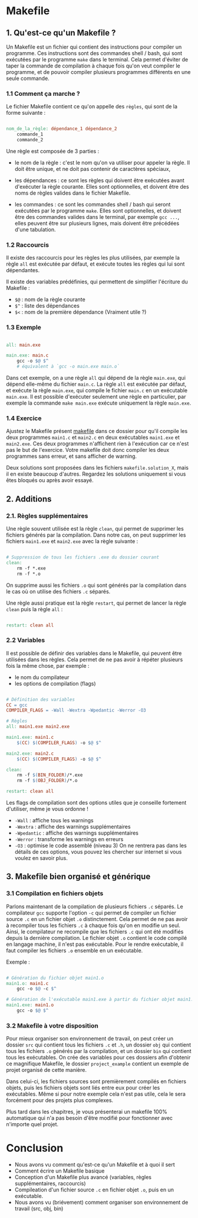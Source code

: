 
# Makefile

## 1. Qu'est-ce qu'un Makefile ?
Un Makefile est un fichier qui contient des instructions pour compiler un programme.
Ces instructions sont des commandes shell / bash, qui sont exécutées par le programme `make` dans le terminal.
Cela permet d'éviter de taper la commande de compilation à chaque fois qu'on veut compiler le programme,
et de pouvoir compiler plusieurs programmes différents en une seule commande.



### 1.1 Comment ça marche ?
Le fichier Makefile contient ce qu'on appelle des `règles`, qui sont de la forme suivante :
```makefile

nom_de_la_règle: dépendance_1 dépendance_2
	commande_1
	commande_2

```
Une règle est composée de 3 parties :

- le nom de la règle : c'est le nom qu'on va utiliser pour appeler la règle.
Il doit être unique, et ne doit pas contenir de caractères spéciaux,

- les dépendances : ce sont les règles qui doivent être exécutées avant d'exécuter la règle courante.
Elles sont optionnelles, et doivent être des noms de règles valides dans le fichier Makefile.

- les commandes : ce sont les commandes shell / bash qui seront exécutées par le programme `make`.
Elles sont optionnelles, et doivent être des commandes valides dans le terminal, par exemple `gcc ...`,
elles peuvent être sur plusieurs lignes, mais doivent être précédées d'une tabulation.

### 1.2 Raccourcis
Il existe des raccourcis pour les règles les plus utilisées, par exemple la règle `all` est exécutée par défaut,
et exécute toutes les règles qui lui sont dépendantes.

Il existe des variables prédéfinies, qui permettent de simplifier l'écriture du Makefile :
- `$@` : nom de la règle courante
- `$^` : liste des dépendances
- `$<` : nom de la première dépendance (Vraiment utile ?)

### 1.3 Exemple
```makefile

all: main.exe

main.exe: main.c
	gcc -o $@ $^
	# équivalent à `gcc -o main.exe main.o`

```
Dans cet exemple, on a une règle `all` qui dépend de la règle `main.exe`, qui dépend elle-même du fichier `main.c`.
La règle `all` est exécutée par défaut, et exécute la règle `main.exe`, qui compile le fichier `main.c` en un exécutable `main.exe`.
Il est possible d'exécuter seulement une règle en particulier, par exemple la commande
`make main.exe` exécute uniquement la règle `main.exe`.

### 1.4 Exercice
Ajustez le Makefile présent [makefile](makefile) dans ce dossier pour qu'il compile les deux programmes `main1.c` et `main2.c`
en deux exécutables `main1.exe` et `main2.exe`.
Ces deux programmes n'affichent rien à l'exécution car ce n'est pas le but de l'exercice.
Votre makefile doit donc compiler les deux programmes sans erreur, et sans afficher de warning.

Deux solutions sont proposées dans les fichiers `makefile.solution_X`, mais il en existe beaucoup d'autres.
Regardez les solutions uniquement si vous êtes bloqués ou après avoir essayé.



## 2. Additions
### 2.1. Règles supplémentaires
Une règle souvent utilisée est la règle `clean`, qui permet de supprimer les fichiers générés par la compilation.
Dans notre cas, on peut supprimer les fichiers `main1.exe` et `main2.exe` avec la règle suivante :

```makefile

# Suppression de tous les fichiers .exe du dossier courant
clean:
	rm -f *.exe
	rm -f *.o

```
On supprime aussi les fichiers `.o` qui sont générés par la compilation
dans le cas où on utilise des fichiers `.c` séparés.

Une règle aussi pratique est la règle `restart`, qui permet de lancer la règle `clean` puis la règle `all` :

```makefile

restart: clean all

```

### 2.2 Variables
Il est possible de définir des variables dans le Makefile, qui peuvent être utilisées dans les règles.
Cela permet de ne pas avoir à répéter plusieurs fois la même chose, par exemple :
- le nom du compilateur
- les options de compilation (flags)

```makefile

# Définition des variables
CC = gcc
COMPILER_FLAGS = -Wall -Wextra -Wpedantic -Werror -O3

# Règles
all: main1.exe main2.exe

main1.exe: main1.c
	$(CC) $(COMPILER_FLAGS) -o $@ $^

main2.exe: main2.c
	$(CC) $(COMPILER_FLAGS) -o $@ $^

clean:
	rm -f $(BIN_FOLDER)/*.exe
	rm -f $(OBJ_FOLDER)/*.o

restart: clean all

```
Les flags de compilation sont des options utiles que je conseille fortement d'utiliser, même je vous ordonne !
- `-Wall` : affiche tous les warnings
- `-Wextra` : affiche des warnings supplémentaires
- `-Wpedantic` : affiche des warnings supplémentaires
- `-Werror` : transforme les warnings en erreurs
- `-O3` : optimise le code assemblé (niveau 3)
On ne rentrera pas dans les détails de ces options, vous pouvez les chercher sur internet si vous voulez en savoir plus.



## 3. Makefile bien organisé et générique
### 3.1 Compilation en fichiers objets
Parlons maintenant de la compilation de plusieurs fichiers `.c` séparés.
Le compilateur `gcc` supporte l'option `-c` qui permet de compiler un fichier source `.c` en un fichier objet `.o` distinctement.
Cela permet de ne pas avoir à recompiler tous les fichiers `.c` à chaque fois qu'on en modifie un seul.
Ainsi, le compilateur ne recompile que les fichiers `.c` qui ont été modifiés depuis la dernière compilation.
Le fichier objet `.o` contient le code compilé en langage machine, il n'est pas exécutable.
Pour le rendre exécutable, il faut compiler les fichiers `.o` ensemble en un exécutable.

Exemple :
```makefile

# Génération du fichier objet main1.o
main1.o: main1.c
	gcc -o $@ -c $^

# Génération de l'exécutable main1.exe à partir du fichier objet main1.o
main1.exe: main1.o
	gcc -o $@ $^

```

### 3.2 Makefile à votre disposition
Pour mieux organiser son environnement de travail, on peut créer un dossier `src` qui contient tous les fichiers `.c` et `.h`,
un dossier `obj` qui contient tous les fichiers `.o` générés par la compilation, et un dossier `bin` qui contient tous les exécutables.
On crée des variables pour ces dossiers afin d'obtenir ce magnifique Makefile,
le dossier `project_example` contient un exemple de projet organisé de cette manière.

Dans celui-ci, les fichiers sources sont premièrement compilés en fichiers objets, puis les fichiers objets sont liés entre eux pour créer les exécutables. Même si pour notre exemple cela n'est pas utile, cela le sera forcément pour des projets plus complexes.

Plus tard dans les chapitres, je vous présenterai un makefile 100% automatique
qui n'a pas besoin d'être modifié pour fonctionner avec n'importe quel projet.



# Conclusion
- Nous avons vu comment qu'est-ce qu'un Makefile et à quoi il sert
- Comment écrire un Makefile basique
- Conception d'un Makefile plus avancé (variables, règles supplémentaires, raccourcis)
- Compileation d'un fichier source `.c` en fichier objet `.o`, puis en un exécutable.
- Nous avons vu (briévement) comment organiser son environnement de travail (src, obj, bin)




